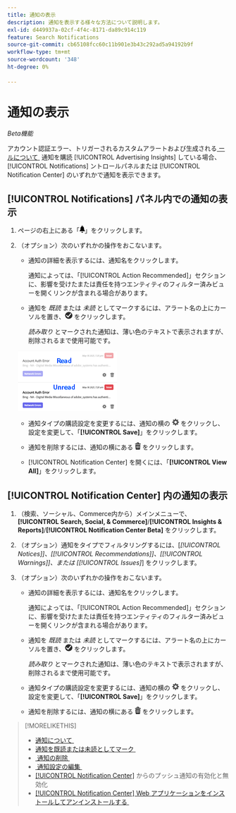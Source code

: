 ```yaml
---
title: 通知の表示
description: 通知を表示する様々な方法について説明します。
exl-id: d449937a-02cf-4f4c-8171-da89c914c119
feature: Search Notifications
source-git-commit: cb65108fcc60c11b901e3b43c292ad5a94192b9f
workflow-type: tm+mt
source-wordcount: '348'
ht-degree: 0%

---
```


# 通知の表示

*Beta機能*

アカウント認証エラー、トリガーされるカスタムアラートおよび生成される [&#x200B; ールについて &#x200B;](notification-edit.md) 通知を購読 [!UICONTROL Advertising Insights] している場合、[!UICONTROL Notifications] ントロールパネルまたは [!UICONTROL Notification Center] のいずれかで通知を表示できます。

## [!UICONTROL Notifications] パネル内での通知の表示

1. ページの右上にある「![&#x200B; 通知 &#x200B;](/help/search-social-commerce/assets/notifications-panel.png " 通知 ")」をクリックします。

1. （オプション）次のいずれかの操作をおこないます。

   * 通知の詳細を表示するには、通知名をクリックします。

     通知によっては、「[!UICONTROL Action Recommended]」セクションに、影響を受けたまたは責任を持つエンティティのフィルター済みビューを開くリンクが含まれる場合があります。

   * 通知を *既読* または *未読* としてマークするには、アラート名の上にカーソルを置き、![&#x200B; 既読または未読としてマーク &#x200B;](/help/search-social-commerce/assets/notifications-read-unread.png " 既読または未読としてマーク ") をクリックします。

     *読み取り* とマークされた通知は、薄い色のテキストで表示されますが、削除されるまで使用可能です。

   ![&#x200B; 既読および未読の通知 &#x200B;](/help/search-social-commerce/assets/notifications-read-vs-unread.png " 既読および未読の通知 ")

   * 通知タイプの購読設定を変更するには、通知の横の ![&#x200B; 設定 &#x200B;](/help/search-social-commerce/assets/settings-nc.png " 設定 ") をクリックし、設定を変更して、「**[!UICONTROL Save]**」をクリックします。

   * 通知を削除するには、通知の横にある ![&#x200B; 削除 &#x200B;](/help/search-social-commerce/assets/delete.png " 削除 ") をクリックします。

   * [!UICONTROL Notification Center] を開くには、「**[!UICONTROL View All]**」をクリックします。

## [!UICONTROL Notification Center] 内の通知の表示

1. （検索、ソーシャル、Commerce内から）メインメニューで、**[!UICONTROL Search, Social, & Commerce]**/**[!UICONTROL Insights & Reports]**/**[!UICONTROL Notification Center Beta]** をクリックします。

1. （オプション）通知をタイプでフィルタリングするには、[*[!UICONTROL Notices]]、[[!UICONTROL Recommendations]]、[[!UICONTROL Warnings]]、または [[!UICONTROL Issues]*] をクリックします。

1. （オプション）次のいずれかの操作をおこないます。

   * 通知の詳細を表示するには、通知名をクリックします。

     通知によっては、「[!UICONTROL Action Recommended]」セクションに、影響を受けたまたは責任を持つエンティティのフィルター済みビューを開くリンクが含まれる場合があります。

   * 通知を *既読* または *未読* としてマークするには、アラート名の上にカーソルを置き、![&#x200B; 既読または未読としてマーク &#x200B;](/help/search-social-commerce/assets/notifications-read-unread.png " 既読または未読としてマーク ") をクリックします。

     *読み取り* とマークされた通知は、薄い色のテキストで表示されますが、削除されるまで使用可能です。

   * 通知タイプの購読設定を変更するには、通知の横の ![&#x200B; 設定 &#x200B;](/help/search-social-commerce/assets/settings-nc.png " 設定 ") をクリックし、設定を変更して、「**[!UICONTROL Save]**」をクリックします。

   * 通知を削除するには、通知の横にある ![&#x200B; 削除 &#x200B;](/help/search-social-commerce/assets/delete.png " 削除 ") をクリックします。

>[!MORELIKETHIS]
>
>* [&#x200B; 通知について &#x200B;](/help/search-social-commerce/notifications/notification-about.md)
>* [&#x200B; 通知を既読または未読としてマーク &#x200B;](notification-mark-read-unread.md)
>* [&#x200B; 通知の削除 &#x200B;](notification-delete.md)
>* [&#x200B; 通知設定の編集 &#x200B;](notification-edit.md)
>* [[!UICONTROL Notification Center]](notifications-push-enable-disable.md) からのプッシュ通知の有効化と無効化
>* [[!UICONTROL Notification Center] Web アプリケーションをインストールしてアンインストールする &#x200B;](notification-app-install-uninstall.md)
